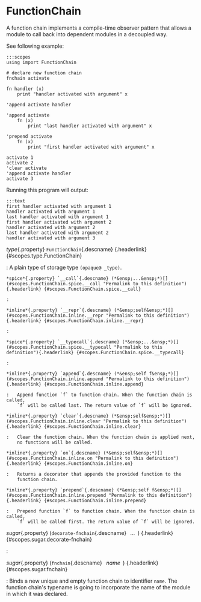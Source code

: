 <style type="text/css" rel="stylesheet">body { counter-reset: chapter 13; }</style>

FunctionChain
=============

A function chain implements a compile-time observer pattern that allows
a module to call back into dependent modules in a decoupled way.

See following example:

    :::scopes
    using import FunctionChain

    # declare new function chain
    fnchain activate

    fn handler (x)
        print "handler activated with argument" x

    'append activate handler

    'append activate
        fn (x)
            print "last handler activated with argument" x

    'prepend activate
        fn (x)
            print "first handler activated with argument" x

    activate 1
    activate 2
    'clear activate
    'append activate handler
    activate 3

Running this program will output:

    :::text
    first handler activated with argument 1
    handler activated with argument 1
    last handler activated with argument 1
    first handler activated with argument 2
    handler activated with argument 2
    last handler activated with argument 2
    handler activated with argument 3

*type*{.property} `FunctionChain`{.descname} [](#scopes.type.FunctionChain "Permalink to this definition"){.headerlink} {#scopes.type.FunctionChain}

:   A plain type of storage type `(opaque@ _type)`.

    *spice*{.property} `__call`{.descname} (*&ensp;...&ensp;*)[](#scopes.FunctionChain.spice.__call "Permalink to this definition"){.headerlink} {#scopes.FunctionChain.spice.__call}

    :   

    *inline*{.property} `__repr`{.descname} (*&ensp;self&ensp;*)[](#scopes.FunctionChain.inline.__repr "Permalink to this definition"){.headerlink} {#scopes.FunctionChain.inline.__repr}

    :   

    *spice*{.property} `__typecall`{.descname} (*&ensp;...&ensp;*)[](#scopes.FunctionChain.spice.__typecall "Permalink to this definition"){.headerlink} {#scopes.FunctionChain.spice.__typecall}

    :   

    *inline*{.property} `append`{.descname} (*&ensp;self f&ensp;*)[](#scopes.FunctionChain.inline.append "Permalink to this definition"){.headerlink} {#scopes.FunctionChain.inline.append}

    :   Append function `f` to function chain. When the function chain is called,
        `f` will be called last. The return value of `f` will be ignored.

    *inline*{.property} `clear`{.descname} (*&ensp;self&ensp;*)[](#scopes.FunctionChain.inline.clear "Permalink to this definition"){.headerlink} {#scopes.FunctionChain.inline.clear}

    :   Clear the function chain. When the function chain is applied next,
        no functions will be called.

    *inline*{.property} `on`{.descname} (*&ensp;self&ensp;*)[](#scopes.FunctionChain.inline.on "Permalink to this definition"){.headerlink} {#scopes.FunctionChain.inline.on}

    :   Returns a decorator that appends the provided function to the
        function chain.

    *inline*{.property} `prepend`{.descname} (*&ensp;self f&ensp;*)[](#scopes.FunctionChain.inline.prepend "Permalink to this definition"){.headerlink} {#scopes.FunctionChain.inline.prepend}

    :   Prepend function `f` to function chain. When the function chain is called,
        `f` will be called first. The return value of `f` will be ignored.

*sugar*{.property} (`decorate-fnchain`{.descname} *&ensp;...&ensp;*) [](#scopes.sugar.decorate-fnchain "Permalink to this definition"){.headerlink} {#scopes.sugar.decorate-fnchain}

:   

*sugar*{.property} (`fnchain`{.descname} *&ensp;name&ensp;*) [](#scopes.sugar.fnchain "Permalink to this definition"){.headerlink} {#scopes.sugar.fnchain}

:   Binds a new unique and empty function chain to identifier `name`. The
    function chain's typename is going to incorporate the name of the module
    in which it was declared.

